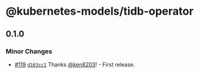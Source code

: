 # @kubernetes-models/tidb-operator

## 0.1.0

### Minor Changes

- [#119](https://github.com/tommy351/kubernetes-models-ts/pull/119) [`d103cc1`](https://github.com/tommy351/kubernetes-models-ts/commit/d103cc1351ac6b10126ae45f555f3ca9d10c7a03) Thanks [@ken8203](https://github.com/ken8203)! - First release.
